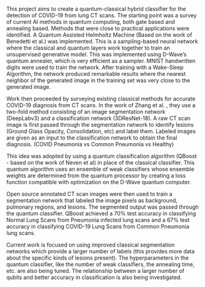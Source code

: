 This project aims to create a quantum-classical hybrid classifier for the detection of COVID-19 from lung CT scans. The starting point was a survey of current AI methods in quantum computing, both gate based and annealing based. Methods that were close to practical applications were identified. A Quantum Assisted Helmholtz Machine (Based on the work of Benedetti et al.) was implemented. This is a sampling-based neural network where the classical and quantum layers work together to train an unsupervised generative model. This was implemented using D-Wave’s quantum annealer, which is very efficient as a sampler. MNIST handwritten digits were used to train the network. After training with a Wake-Sleep Algorithm, the network produced remarkable results where the nearest neighbor of the generated image in the training set was very close to the generated image. 

Work then proceeded by surveying existing classical methods for accurate COVID-19 diagnosis from CT scans. In the work of Zhang et al. , they use a two-fold method consisting of an image segmentation network (DeepLabv3) and a classification network (3DResNet-18). A raw CT scan image is first passed through the segmentation network to identify lesions (Ground Glass Opacity, Consolidation, etc) and label them. Labeled images are given as an input to the classification network to obtain the final diagnosis. (COVID Pneumonia vs Common Pneumonia vs Healthy)

This idea was adopted by using a quantum classification algorithm (QBoost - based on the work of Neven et al) in place of the classical classifier. This quantum algorithm uses an ensemble of weak classifiers whose ensemble weights are determined from the quantum processor by creating a loss function compatible with optimization on the D-Wave quantum computer.

Open source annotated CT scan images were then used to train a segmentation network that labeled the image pixels as background, pulmonary regions, and lesions. The segmented output was passed through the quantum classifier. QBoost achieved a 70% test accuracy in classifying Normal Lung Scans from Pneumonia infected lung scans and a 67% test accuracy in classifying COVID-19 Lung Scans from Common Pneumonia lung scans. 

Current work is focused on using improved classical segmentation networks which provide a larger number of labels (this provides more data about the specific kinds of lesions present). The hyperparameters in the quantum classifier, like the number of weak classifiers, the annealing time, etc. are also being tuned. The relationship between a larger number of qubits and better accuracy in classification is also being investigated. 
